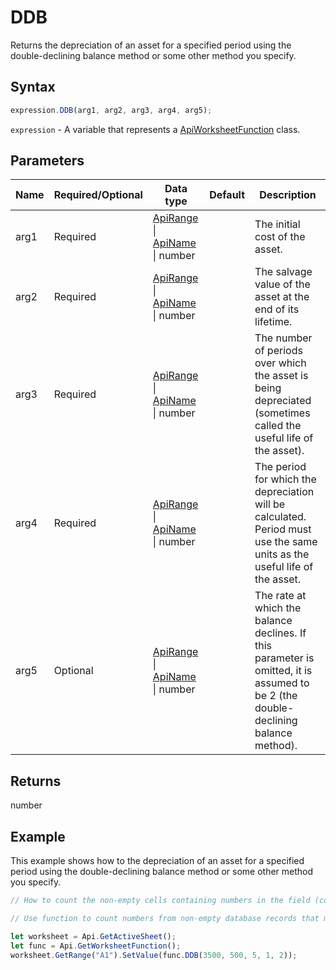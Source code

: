 # DDB

Returns the depreciation of an asset for a specified period using the double-declining balance method or some other method you specify.

## Syntax

```javascript
expression.DDB(arg1, arg2, arg3, arg4, arg5);
```

`expression` - A variable that represents a [ApiWorksheetFunction](../ApiWorksheetFunction.md) class.

## Parameters

| **Name** | **Required/Optional** | **Data type** | **Default** | **Description** |
| ------------- | ------------- | ------------- | ------------- | ------------- |
| arg1 | Required | [ApiRange](../../ApiRange/ApiRange.md) \| [ApiName](../../ApiName/ApiName.md) \| number |  | The initial cost of the asset. |
| arg2 | Required | [ApiRange](../../ApiRange/ApiRange.md) \| [ApiName](../../ApiName/ApiName.md) \| number |  | The salvage value of the asset at the end of its lifetime. |
| arg3 | Required | [ApiRange](../../ApiRange/ApiRange.md) \| [ApiName](../../ApiName/ApiName.md) \| number |  | The number of periods over which the asset is being depreciated (sometimes called the useful life of the asset). |
| arg4 | Required | [ApiRange](../../ApiRange/ApiRange.md) \| [ApiName](../../ApiName/ApiName.md) \| number |  | The period for which the depreciation will be calculated. Period must use the same units as the useful life of the asset. |
| arg5 | Optional | [ApiRange](../../ApiRange/ApiRange.md) \| [ApiName](../../ApiName/ApiName.md) \| number |  | The rate at which the balance declines. If this parameter is omitted, it is assumed to be 2 (the double-declining balance method). |

## Returns

number

## Example

This example shows how to the depreciation of an asset for a specified period using the double-declining balance method or some other method you specify.

```javascript editor-xlsx
// How to count the non-empty cells containing numbers in the field (column) of records in the database that match the conditions you specify.

// Use function to count numbers from non-empty database records that met a condition specified.

let worksheet = Api.GetActiveSheet();
let func = Api.GetWorksheetFunction();
worksheet.GetRange("A1").SetValue(func.DDB(3500, 500, 5, 1, 2));
```
